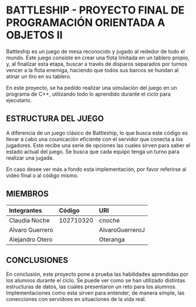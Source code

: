 # BATTLESHIP - PROYECTO FINAL DE PROGRAMACIÓN ORIENTADA A OBJETOS II

Battleship es un juego de mesa reconocido y jugado al rededor de todo el mundo. Este juego consiste en crear una flota limitada en un tablero propio, y, al finalizar esta etapa, buscar a través de disparos separados por turnos vencer a la flota enemiga, haciendo que todos sus barcos se hundan al atinar un tiro en su tablero.

En este proyecto, se ha pedido realizar una simulación del juego en un programa de C++, utilizando todo lo aprendido durante el ciclo para ejecutarlo.

## ESTRUCTURA DEL JUEGO

A diferencia de un juego clásico de Battleship, lo que busca este código es llevar a cabo una counicación eficiente con el servidor que conecta a los jugadores. Este recibe una serie de opciones las cuales sirven para saber el estado actual del juego. Se busca que cada equipo tenga un turno para realizar una jugada.

En caso desee ver más a fondo esta implementación, por favor referirse al video final o al código mismo.

## MIEMBROS

|  Integrantes  |  Código |      URI      |
|:--------------|:--------|:--------------|
|Claudia Noche  |102710320|cnoche         |
|Alvaro Guerrero|         |AlvaroGuerreroJ|
|Alejandro Otero|         |Oteranga       |

## CONCLUSIONES

En conclusión, este proyecto pone a prueba las habilidades aprendidas por los alumnos durante el ciclo. Se puede ver como se han utilizado distintas estructuras de datos, las cuales presentaron un reto para los alumnos. Implementaciones como esta sirven para entender, de manera simple, las conecciones con servidoes en situaciones de la vida real. 
